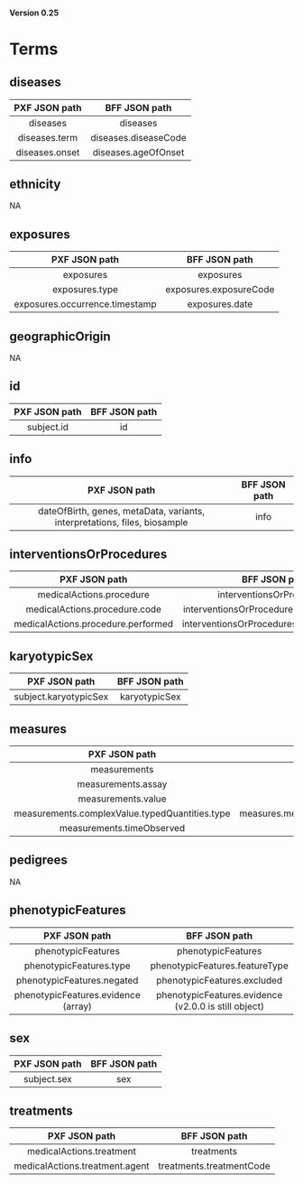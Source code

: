 #### Version 0.25

# Terms

## diseases
|  PXF JSON path                                              | BFF JSON path                                               |
|  :---:                                                      | :---:                                                       |
|  diseases                                                   | diseases                                                    |
|  diseases.term                                              | diseases.diseaseCode                                        |
|  diseases.onset                                             | diseases.ageOfOnset                                         |


## ethnicity
NA

## exposures
|  PXF JSON path                                              | BFF JSON path                                               |
|  :---:                                                      | :---:                                                       |
|  exposures                                                  | exposures                                                   |
|  exposures.type                                             | exposures.exposureCode                                      |
|  exposures.occurrence.timestamp                             | exposures.date                                              |

## geographicOrigin
NA

## id
|  PXF JSON path                                              | BFF JSON path                                               |
|  :---:                                                      | :---:                                                       |
|  subject.id                                                 | id                                                          |

## info
|  PXF JSON path                                              | BFF JSON path                                               |
|  :---:                                                      | :---:                                                       |
|  dateOfBirth, genes, metaData, variants, interpretations, files, biosample | info                                                        |

## interventionsOrProcedures
|  PXF JSON path                                              | BFF JSON path                                               |
|  :---:                                                      | :---:                                                       |
|  medicalActions.procedure                                   | interventionsOrProcedures                                   |
|  medicalActions.procedure.code                              | interventionsOrProcedures.procedureCode                     |
|  medicalActions.procedure.performed                         | interventionsOrProcedures.ageAtProcedure                    |

## karyotypicSex
|  PXF JSON path                                              | BFF JSON path                                               |
|  :---:                                                      | :---:                                                       |
|  subject.karyotypicSex                                      | karyotypicSex                                               |

## measures
|  PXF JSON path                                              | BFF JSON path                                               |
|  :---:                                                      | :---:                                                       |
|  measurements                                               | measures                                                    |
|  measurements.assay                                         | measures.assayCode                                          |
|  measurements.value                                         | measures.measurementValue                                   |
|  measurements.complexValue.typedQuantities.type             | measures.measurementValue.typedQuantities.quantityType      |
|  measurements.timeObserved                                  | measures.observationMoment                                  |

## pedigrees
NA

## phenotypicFeatures
|  PXF JSON path                                              | BFF JSON path                                               |
|  :---:                                                      | :---:                                                       |
|  phenotypicFeatures                                         | phenotypicFeatures                                          |
|  phenotypicFeatures.type                                    | phenotypicFeatures.featureType                              |
|  phenotypicFeatures.negated                                 | phenotypicFeatures.excluded                                 |
|  phenotypicFeatures.evidence (array)                        | phenotypicFeatures.evidence (v2.0.0 is still object)        |

## sex
|  PXF JSON path                                              | BFF JSON path                                               |
|  :---:                                                      | :---:                                                       |
|  subject.sex                                                | sex                                                         |

## treatments
|  PXF JSON path                                              | BFF JSON path                                               |
|  :---:                                                      | :---:                                                       |
|  medicalActions.treatment                                   | treatments                                                  |
|  medicalActions.treatment.agent                             | treatments.treatmentCode                                    |
